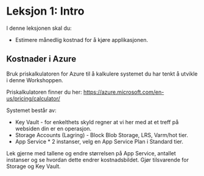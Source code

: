 # Leksjon 1: Intro

I denne leksjonen skal du:

* Estimere månedlig kostnad for å kjøre applikasjonen. 

## Kostnader i Azure

Bruk priskalkulatoren for Azure til å kalkulere systemet du har tenkt å utvikle i denne Workshoppen. 

Priskalkulatoren finner du her: https://azure.microsoft.com/en-us/pricing/calculator/

Systemet består av:
* Key Vault - for enkelthets skyld regner at vi her med at et treff på websiden din er en operasjon.
* Storage Accounts (Lagring) - Block Blob Storage, LRS, Varm/hot tier.
* App Service * 2 instanser, velg en App Service Plan i Standard tier.

Lek gjerne med tallene og endre størrelsen på App Service, antallet instanser og se hvordan dette endrer kostnadsbildet. Gjør tilsvarende for Storage og Key Vault.